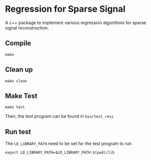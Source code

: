 # Regression for Sparse Signal

A c++ package to implement various regression algorithms for sparse signal reconstruction.

## Compile
```
make
```

## Clean up
```
make clean
```

## Make Test
```
make test
```
Then, the test program can be found in `bin/test_ress`

## Run test

The `LD_LIBRARY_PATH` need to be set for the test program to run
```
export LD_LIBRARY_PATH=$LD_LIBRARY_PATH:$(pwd)/lib
```